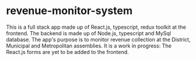# revenue-monitor-system


This is a full stack app made up of React.js, typescript, redux toolkit at the frontend. The backend is made up of Node.js, typescript and MySql database. The app's purpose is to monitor revenue collection at the District, Municipal and Metropolitan assemblies. It is a work in progress: The React.js forms are yet to be added to the frontend.


